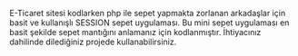 E-Ticaret sitesi kodlarken php ile sepet yapmakta zorlanan arkadaşlar için basit ve kullanışlı SESSION sepet uygulaması. Bu mini sepet uygulaması en basit şekilde sepet mantığını anlamanız için kodlanmıştır. İhtiyacınız dahilinde dilediğiniz projede kullanabilirsiniz.
